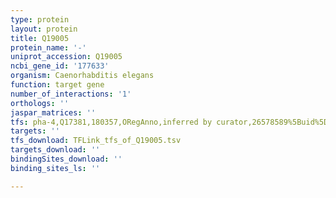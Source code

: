 ```yaml
---
type: protein
layout: protein
title: Q19005
protein_name: '-'
uniprot_accession: Q19005
ncbi_gene_id: '177633'
organism: Caenorhabditis elegans
function: target gene
number_of_interactions: '1'
orthologs: ''
jaspar_matrices: ''
tfs: pha-4,Q17381,180357,ORegAnno,inferred by curator,26578589%5Buid%5D+OR+11823633%5Buid%5D,Yes
targets: ''
tfs_download: TFLink_tfs_of_Q19005.tsv
targets_download: ''
bindingSites_download: ''
binding_sites_ls: ''

---
```

